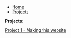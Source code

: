 - [Home](index.md)
 - [Projects](projects.md)

 **Projects:**

 [Project 1 - Making this website](pro-1.md)
